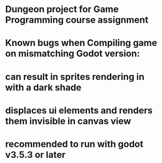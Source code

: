 # Dungeon project for Game Programming course assignment
# Known bugs when Compiling game on mismatching Godot version:
# can result in sprites rendering in with a dark shade
# displaces ui elements and renders them invisible in canvas view
# recommended to run with godot v3.5.3 or later 
